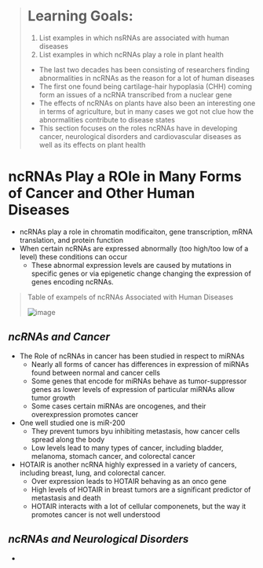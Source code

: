 > # Learning Goals:
> 1. List examples in which nsRNAs are associated with human diseases
> 2. List examples in which ncRNAs play a role in plant health
>
> - The last two decades has been consisting of researchers finding abnormalities in ncRNAs as the reason for a lot of human diseases
> - The first one found being cartilage-hair hypoplasia (CHH) coming form an issues of a ncRNA transcribed from a nuclear gene
> - The effects of ncRNAs on plants have also been an interesting one in terms of agriculture, but in many cases we got not clue how the abnormalities contribute to disease states
> - This section focuses on the roles ncRNAs have in developing cancer, neurological disorders and cardiovascular diseases as well as its effects on plant health

# ncRNAs Play a ROle in Many Forms of Cancer and Other Human Diseases
- ncRNAs play a role in chromatin modificaiton, gene transcription, mRNA translation, and protein function
- When certain ncRNAs are expressed abnormally (too high/too low of a level) these conditions can occur
  - These abnormal expression levels are caused by mutations in specific genes or via epigenetic change changing the expression of genes encoding ncRNAs.

> Table of exampels of ncRNAs Associated with Human Diseases
>
> ![image](https://github.com/MCBasterSheet/MCBasterSheet/assets/157453648/a2c59bb5-49a8-435b-ade9-794a3976e999)

## *ncRNAs and Cancer*
- The Role of ncRNAs in cancer has been studied in respect to miRNAs
  - Nearly all forms of cancer has differences in expression of miRNAs found between normal and cancer cells
  - Some genes that encode for miRNAs behave as tumor-suppressor genes as lower levels of expression of particular miRNAs allow tumor growth
  - Some cases certain miRNAs are oncogenes, and their overexpression promotes cancer
- One well studied one is miR-200
  - They prevent tumors byu inhibiting metastasis, how cancer cells spread along the body
  - Low levels lead to many types of cancer, including bladder, melanoma, stomach cancer, and colorectal cancer
- HOTAIR is another ncRNA highly expressed in a variety of cancers, including breast, lung, and colorectal cancer.
  - Over expression leads to HOTAIR behaving as an onco gene
  - High levels of HOTAIR in breast tumors are a significant predictor of metastasis and death
  - HOTAIR interacts with a lot of cellular componenets, but the way it promotes cancer is not well understood

## *ncRNAs and Neurological Disorders*
- 
